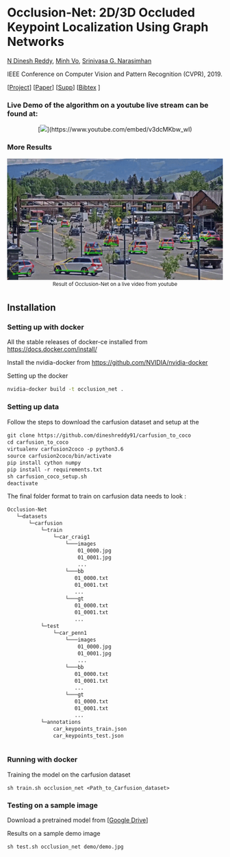 Occlusion-Net: 2D/3D Occluded Keypoint Localization Using Graph Networks 
======================

[N Dinesh Reddy](http://cs.cmu.edu/~dnarapur), [Minh Vo](http://cs.cmu.edu/~mvo), [Srinivasa G. Narasimhan](http://www.cs.cmu.edu/~srinivas/)

IEEE Conference on Computer Vision and Pattern Recognition (CVPR), 2019. 

[[Project](http://www.cs.cmu.edu/~ILIM/projects/IM/CarFusion/cvpr2019/index.html)] [[Paper](http://www.cs.cmu.edu/~ILIM/publications/PDFs/RVN-CVPR19.pdf)] [[Supp](http://www.cs.cmu.edu/~ILIM/projects/IM/CarFusion/pdf/occlusion_net_supp.pdf)] [[Bibtex](http://www.cs.cmu.edu/~ILIM/projects/IM/CarFusion/occlusion_net.bib) ]

### Live Demo of the algorithm on a youtube live stream can be found at:
<p align="center">
    [<img src="http://img.youtube.com/vi/1EiC9bvVGnk/0.jpg">](https://www.youtube.com/embed/v3dcMKbw_wI)
</p>

### More Results
<p align="center">
    <img src="data/demo1.gif", width="600">
    <br>
    <sup>Result of Occlusion-Net on a live video from youtube</sup>
</p>

## Installation

### Setting up with docker

All the stable releases of docker-ce installed from https://docs.docker.com/install/

Install the nvidia-docker from https://github.com/NVIDIA/nvidia-docker

Setting up the docker

```bash
nvidia-docker build -t occlusion_net .
```

### Setting up data
Follow the steps to download the carfusion dataset and setup at the 
```
git clone https://github.com/dineshreddy91/carfusion_to_coco
cd carfusion_to_coco
virtualenv carfusion2coco -p python3.6
source carfusion2coco/bin/activate
pip install cython numpy
pip install -r requirements.txt
sh carfusion_coco_setup.sh
deactivate
```

The final folder format to train on carfusion data needs to look :

 ```text
Occlusion-Net
    └─datasets
        └─carfusion
            └─train
                └─car_craig1
                    └───images
                        01_0000.jpg
                        01_0001.jpg
                        ...   
                    └───bb
                       01_0000.txt
                       01_0001.txt
                       ...
                    └───gt
                       01_0000.txt   
                       01_0001.txt
                       ...
            └─test
                └─car_penn1
                    └───images
                        01_0000.jpg
                        01_0001.jpg
                        ...   
                    └───bb
                       01_0000.txt
                       01_0001.txt
                       ...
                    └───gt
                       01_0000.txt   
                       01_0001.txt
                       ...
            └─annotations
                car_keypoints_train.json
                car_keypoints_test.json
                
```


### Running with docker

Training the model on the carfusion dataset 

```
sh train.sh occlusion_net <Path_to_Carfusion_dataset>
``` 


### Testing on a sample image
Download a pretrained model from  [[Google Drive](https://drive.google.com/open?id=1EUmhzeuMUnv5whv0ZmmOHTbtUiWdeDly)]

Results on a sample demo image

```
sh test.sh occlusion_net demo/demo.jpg
```





